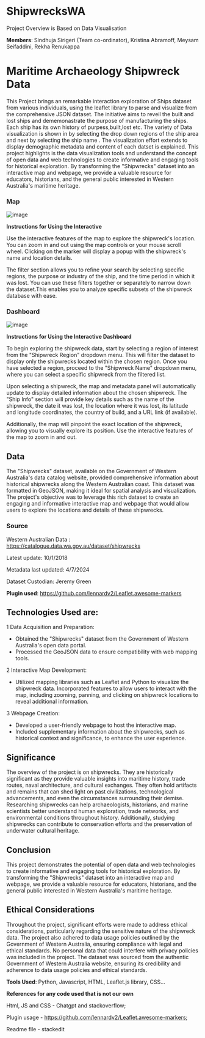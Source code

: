 
# ShipwrecksWA
Project Overview is Based on Data Visualisation

**Members**: Sindhuja Sirigeri (Team co-ordinator), Kristina Abramoff, Meysam Seifaddini, Rekha Renukappa

# Maritime Archaeology Shipwreck Data

This Project brings an remarkable interaction exploration of Ships dataset from various individuals, using the leaflet library to parse and visualize from the comprehensive JSON dataset. The initiative aims to reveil the built and lost ships and dememonastrate the purpose of manufacturing the ships. Each ship has its own history of purpess,built,lost etc. The variety of Data visualization is shown in by selecting the drop down regions of the ship area and next by selecting the ship name . The visualization effort extends to display demographic metadata and content of each datset is explained. This project highlights is the data visualization tools and understand the concept of open data and web technologies to create informative and engaging tools for historical exploration. By transforming the "Shipwrecks" dataset into an interactive map and webpage, we provide a valuable resource for educators, historians, and the general public interested in Western Australia's maritime heritage.

### Map
![image](https://github.com/sindhujaSirigeri/ShipwrecksWA/assets/132906670/f7af8452-0f64-4efe-b8a0-0ed4c4f8da67)

**Instructions for Using the Interactive**

Use the interactive features of the map to explore the shipwreck's location. You can zoom in and out using the map controls or your mouse scroll wheel. Clicking on the marker will display a popup with the shipwreck's name and location details.

The filter section allows you to refine your search by selecting specific regions, the purpose or industry of the ship, and the time period in which it was lost. You can use these filters together or separately to narrow down the dataset.This enables you to analyze specific subsets of the shipwreck database with ease.

### Dashboard
![image](https://github.com/sindhujaSirigeri/ShipwrecksWA/assets/132906670/31d49f12-3105-4cf8-b41c-c4212f1b46d1)

**Instructions for Using the Interactive Dashboard**

To begin exploring the shipwreck data, start by selecting a region of interest from the "Shipwreck Region" dropdown menu. This will filter the dataset to display only the shipwrecks located within the chosen region. Once you have selected a region, proceed to the "Shipwreck Name" dropdown menu, where you can select a specific shipwreck from the filtered list.

Upon selecting a shipwreck, the map and metadata panel will automatically update to display detailed information about the chosen shipwreck. The "Ship Info" section will provide key details such as the name of the shipwreck, the date it was lost, the location where it was lost, its latitude and longitude coordinates, the country of build, and a URL link (if available).

Additionally, the map will pinpoint the exact location of the shipwreck, allowing you to visually explore its position. Use the interactive features of the map to zoom in and out. 

## Data
The "Shipwrecks" dataset, available on the Government of Western Australia's data catalog website, provided comprehensive information about historical shipwrecks along the Western Australian coast. This dataset was formatted in GeoJSON, making it ideal for spatial analysis and visualization. The project's objective was to leverage this rich dataset to create an engaging and informative interactive map and webpage that would allow users to explore the locations and details of these shipwrecks.

### Source 
Western Australian Data : https://catalogue.data.wa.gov.au/dataset/shipwrecks

Latest update: 10/1/2018 

Metadata last updated: 4/7/2024

Dataset Custodian: Jeremy Green

**Plugin used**:  https://github.com/lennardv2/Leaflet.awesome-markers

## Technologies Used are:

1 Data Acquisition and Preparation:
-   Obtained the "Shipwrecks" dataset from the Government of Western Australia's open data portal.
-   Processed the GeoJSON data to ensure compatibility with web mapping tools.

2 Interactive Map Development:
-   Utilized mapping libraries such as Leaflet and Python to visualize the shipwreck data. Incorporated features to allow users to interact with the map, including zooming, panning, and clicking on shipwreck locations to reveal additional information.

3 Webpage Creation:
-   Developed a user-friendly webpage to host the interactive map.
-   Included supplementary information about the shipwrecks, such as historical context and significance, to enhance the user experience.

## Significance 
The overview of the project is on shipwrecks. They are historically significant as they provide valuable insights into maritime history, trade routes, naval architecture, and cultural exchanges. They often hold artifacts and remains that can shed light on past civilizations, technological advancements, and even the circumstances surrounding their demise. Researching shipwrecks can help archaeologists, historians, and marine scientists better understand human exploration, trade networks, and environmental conditions throughout history. Additionally, studying shipwrecks can contribute to conservation efforts and the preservation of underwater cultural heritage.

## Conclusion 
This project demonstrates the potential of open data and web technologies to create informative and engaging tools for historical exploration. By transforming the "Shipwrecks" dataset into an interactive map and webpage, we provide a valuable resource for educators, historians, and the general public interested in Western Australia's maritime heritage.

## Ethical Considerations 
Throughout the project, significant efforts were made to address ethical considerations, particularly regarding the sensitive nature of the shipwreck data. The project also adhered to data usage policies outlined by the Government of Western Australia, ensuring compliance with legal and ethical standards. No personal data that could interfere with privacy policies was included in the project. The dataset was sourced from the authentic Government of Western Australia website, ensuring its credibility and adherence to data usage policies and ethical standards.

**Tools Used**: Python, Javascript, HTML, Leaflet.js library, CSS…

**References for any code used that is not our own** 

Html, JS and CSS - Chatgpt and stackoverflow; 

Plugin usage - https://github.com/lennardv2/Leaflet.awesome-markers;

Readme file - stackedit
